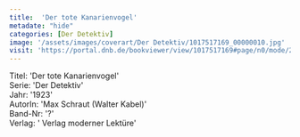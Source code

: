 ```yaml
---
title:  'Der tote Kanarienvogel'
metadate: "hide"
categories: [Der Detektiv]
image: '/assets/images/coverart/Der Detektiv/1017517169_00000010.jpg'
visit: 'https://portal.dnb.de/bookviewer/view/1017517169#page/n0/mode/2up'
---
```

Titel: 'Der tote Kanarienvogel' <br>
Serie: 'Der Detektiv' <br>
Jahr: '1923' <br>
AutorIn: 'Max Schraut (Walter Kabel)' <br>
Band-Nr: '?' <br>
Verlag: ' Verlag moderner Lektüre'